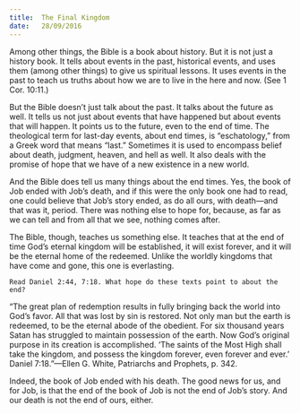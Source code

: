 ```yaml
---
title:  The Final Kingdom
date:   28/09/2016
---
```


Among other things, the Bible is a book about history. But it is not just a history book. It tells about events in the past, historical events, and uses them (among other things) to give us spiritual lessons. It uses events in the past to teach us truths about how we are to live in the here and now. (See 1 Cor. 10:11.)

But the Bible doesn’t just talk about the past. It talks about the future as well. It tells us not just about events that have happened but about events that will happen. It points us to the future, even to the end of time. The theological term for last-day events, about end times, is “eschatology,” from a Greek word that means “last.” Sometimes it is used to encompass belief about death, judgment, heaven, and hell as well. It also deals with the promise of hope that we have of a new existence in a new world.

And the Bible does tell us many things about the end times. Yes, the book of Job ended with Job’s death, and if this were the only book one had to read, one could believe that Job’s story ended, as do all ours, with death—and that was it, period. There was nothing else to hope for, because, as far as we can tell and from all that we see, nothing comes after.

The Bible, though, teaches us something else. It teaches that at the end of time God’s eternal kingdom will be established, it will exist forever, and it will be the eternal home of the redeemed. Unlike the worldly kingdoms that have come and gone, this one is everlasting.

```Read Daniel 2:44, 7:18. What hope do these texts point to about the end?```

“The great plan of redemption results in fully bringing back the world into God’s favor. All that was lost by sin is restored. Not only man but the earth is redeemed, to be the eternal abode of the obedient. For six thousand years Satan has struggled to maintain possession of the earth. Now God’s original purpose in its creation is accomplished. ‘The saints of the Most High shall take the kingdom, and possess the kingdom forever, even forever and ever.’ Daniel 7:18.”—Ellen G. White, Patriarchs and Prophets, p. 342.

Indeed, the book of Job ended with his death. The good news for us, and for Job, is that the end of the book of Job is not the end of Job’s story. And our death is not the end of ours, either.